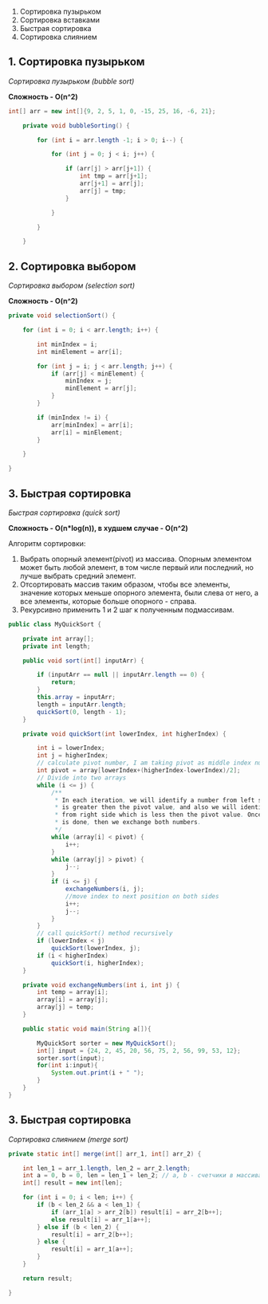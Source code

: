 1. Сортировка пузырьком
1. Сортировка вставками
1. Быстрая сортировка
1. Сортировка слиянием

## 1. Сортировка пузырьком

*Сортировка пузырьком (bubble sort)*

**Сложность - O(n^2)**

```java
int[] arr = new int[]{9, 2, 5, 1, 0, -15, 25, 16, -6, 21};

    private void bubbleSorting() {

        for (int i = arr.length -1; i > 0; i--) {

            for (int j = 0; j < i; j++) {

                if (arr[j] > arr[j+1]) {
                    int tmp = arr[j+1];
                    arr[j+1] = arr[j];
                    arr[j] = tmp;
                }

            }

        }

    }
```

## 2. Сортировка выбором

*Сортировка выбором (selection sort)*

**Сложность - O(n^2)**

```java
private void selectionSort() {

    for (int i = 0; i < arr.length; i++) {

        int minIndex = i;
        int minElement = arr[i];

        for (int j = i; j < arr.length; j++) {
            if (arr[j] < minElement) {
                minIndex = j;
                minElement = arr[j];
            }
        }

        if (minIndex != i) {
            arr[minIndex] = arr[i];
            arr[i] = minElement;
        }

    }

}
```

## 3. Быстрая сортировка

*Быстрая сортировка (quick sort)*

**Сложность - O(n*log(n)), в худшем случае - O(n^2)**

Алгоритм сортировки:

1. Выбрать опорный элемент(pivot) из массива. Опорным элементом может быть любой элемент,
в том числе первый или последний, но лучше выбрать средний элемент.
2. Отсортировать массив таким образом, чтобы все элементы, значение которых меньше опорного элемента,
были слева от него, а все элементы, которые больше опорного - справа.
3. Рекурсивно применить 1 и 2 шаг к полученным подмассивам.

```java
public class MyQuickSort {

    private int array[];
    private int length;

    public void sort(int[] inputArr) {

        if (inputArr == null || inputArr.length == 0) {
            return;
        }
        this.array = inputArr;
        length = inputArr.length;
        quickSort(0, length - 1);
    }

    private void quickSort(int lowerIndex, int higherIndex) {

        int i = lowerIndex;
        int j = higherIndex;
        // calculate pivot number, I am taking pivot as middle index number
        int pivot = array[lowerIndex+(higherIndex-lowerIndex)/2];
        // Divide into two arrays
        while (i <= j) {
            /**
             * In each iteration, we will identify a number from left side which
             * is greater then the pivot value, and also we will identify a number
             * from right side which is less then the pivot value. Once the search
             * is done, then we exchange both numbers.
             */
            while (array[i] < pivot) {
                i++;
            }
            while (array[j] > pivot) {
                j--;
            }
            if (i <= j) {
                exchangeNumbers(i, j);
                //move index to next position on both sides
                i++;
                j--;
            }
        }
        // call quickSort() method recursively
        if (lowerIndex < j)
            quickSort(lowerIndex, j);
        if (i < higherIndex)
            quickSort(i, higherIndex);
    }

    private void exchangeNumbers(int i, int j) {
        int temp = array[i];
        array[i] = array[j];
        array[j] = temp;
    }

    public static void main(String a[]){

        MyQuickSort sorter = new MyQuickSort();
        int[] input = {24, 2, 45, 20, 56, 75, 2, 56, 99, 53, 12};
        sorter.sort(input);
        for(int i:input){
            System.out.print(i + " ");
        }
    }
}
```

## 3. Быстрая сортировка

*Сортировка слиянием (merge sort)*

```java
private static int[] merge(int[] arr_1, int[] arr_2) {

	int len_1 = arr_1.length, len_2 = arr_2.length;
	int a = 0, b = 0, len = len_1 + len_2; // a, b - счетчики в массивах
	int[] result = new int[len];

	for (int i = 0; i < len; i++) {
		if (b < len_2 && a < len_1) {
			if (arr_1[a] > arr_2[b]) result[i] = arr_2[b++];
			else result[i] = arr_1[a++];
		} else if (b < len_2) {
			result[i] = arr_2[b++];
		} else {
			result[i] = arr_1[a++];
		}
	}

	return result;

}
```
